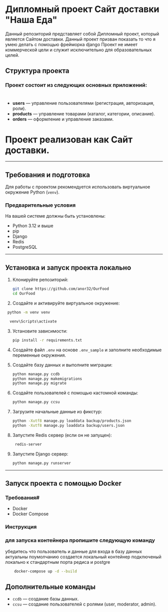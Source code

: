 # Дипломный проект Cайт доставки "Наша Еда"

Данный репозиторий представляет собой Дипломный проект,
который является Cайтом доставки.
Данный проект призван показать то что я умею делать с помощью фрейморка django
Проект не имеет коммерческой цели и служит исключительно
для образовательных целей.

## Структура проекта

### Проект состоит из следующих основных приложений:
#
- **users** — управление пользователями (регистрация, авторизация, роли).
 - **products** — управление товарами (каталог, категории, описание).
 - **orders** — оформление и управление заказами.

# Проект реализован как Cайт доставки.

---

## Требования и подготовка

 Для работы с проектом рекомендуется использовать виртуальное окружение Python (`venv`).

 ### Предварительные условия

 На вашей системе должны быть установлены:

 - Python 3.12 и выше 
 - pip
 - Django
 - Redis
 - PostgreSQL

---

## Установка и запуск проекта локально

1. Клонируйте репозиторий:

   ```bash
   git clone https://github.com/anor32/OurFood
   cd OurFood
   ```

 2. Создайте и активируйте виртуальное окружение:

 ```bash
  python -m venv venv

   venv\Scripts\activate   
```

3. Установите зависимости:

   ```bash
   pip install -r requirements.txt
   ```

4. Создайте файл `.env` на основе `.env_sample` и заполните необходимые переменные окружения.




5. Создайте базу данных и выполните миграции:

    ```bash
    python manage.py ccdb
    python manage.py makemigrations
   python manage.py migrate
    ```

6. Создайте пользователей с помощью кастомной команды:

   ```bash
   python manage.py ccsu
   ```

7. Загрузите начальные данные из фикстур:

   ```bash
   python -Xutf8 manage.py loaddata backup/products.json
   python -Xutf8 manage.py loaddata backup/users.json
    ```
8. Запустите Redis сервер (если он не запущен):

   ```bash
    redis-server
    ```
9. Запустите Django сервер:

     ```bash
     python manage.py runserver
     ```

---

## Запуск проекта с помощью Docker

### Требования#
 - Docker
 - Docker Compose

 ### Инструкция

### для запуска контейнера пропишите следующую команду
убедитесь что пользователь и данные для входа в базу данных актуальны
поумолчанию создается локальный контейнер подключеный локально к
стандартным порта редиса и postgre

```bash
    docker-compose up -d --build
```


## Дополнительные команды

 - `ccdb` — создание базы данных.
 - `ccsu` — создание пользователей с ролями (user, moderator, admin).

